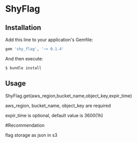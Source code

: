 # ShyFlag

## Installation

Add this line to your application's Gemfile:

```ruby
gem 'shy_flag', '~> 0.1.4'
```

And then execute:

    $ bundle install

## Usage

  ShyFlag.get(aws_region,bucket_name,object_key,expir_time)

  aws_region, bucket_name, object_key are required

  expir_time is optional, default value is 3600(1h)


#Recommendation

  flag storage as json in s3